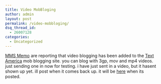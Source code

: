 ```yaml
---
title: Video MobBloging
author: admin
layout: post
permalink: /video-mobbloging/
dsq_thread_id:
  - 26007128
categories:
  - Uncategorized
---
```

[MMS Memo][1] are reporting that video blogging has been added to the [Text America][2] mob blogging site. you can blog with 3gp, mov and mp4 videos. just sending one in now for testing. i have just sent in a video, but it hasent shown up yet. ill post when it comes back up. it will be [here][3] when its posted.

 [1]: http://mmsmemo.blogspot.com/2003_12_07_mmsmemo_archive.html#107109703767944904
 [2]: http://www.textamerica.com
 [3]: http://lsmartman.textamerica.com
